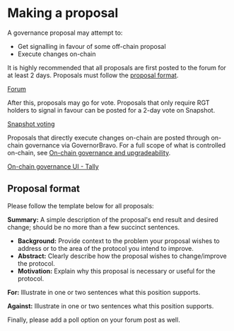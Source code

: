 # Making a proposal

A governance proposal may attempt to:

- Get signalling in favour of some off-chain proposal
- Execute changes on-chain

It is highly recommended that all proposals are first posted to the forum for at least 2 days. Proposals must follow the [proposal format](#proposal-format).

[Forum](https://forums.rari.capital/)

After this, proposals may go for vote. Proposals that only require RGT holders to signal in favour can be posted for a 2-day vote on Snapshot.

[Snapshot voting](https://vote.rari.capital/#/)

Proposals that directly execute changes on-chain are posted through on-chain governance via GovernorBravo. For a full scope of what is controlled on-chain, see [On-chain governance and upgradeability](https://info.rari.capital/governance/on-chain/).

[On-chain governance UI - Tally](https://www.withtally.com/governance/rari)

## Proposal format

Please follow the template below for all proposals:

**Summary:** A simple description of the proposal's end result and desired change; should be no more than a few succinct sentences.

- **Background:** Provide context to the problem your proposal wishes to address or to the area of the protocol you intend to improve.
- **Abstract:** Clearly describe how the proposal wishes to change/improve the protocol.
- **Motivation:** Explain why this proposal is necessary or useful for the protocol.

**For:** Illustrate in one or two sentences what this position supports.

**Against:** Illustrate in one or two sentences what this position supports.

Finally, please add a poll option on your forum post as well.
